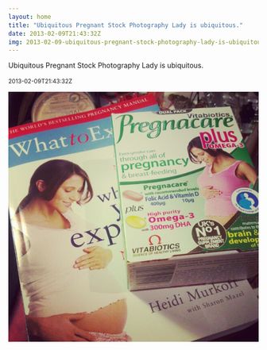 ```yaml
---
layout: home
title: "Ubiquitous Pregnant Stock Photography Lady is ubiquitous."
date: 2013-02-09T21:43:32Z
img: 2013-02-09-ubiquitous-pregnant-stock-photography-lady-is-ubiquitous-.jpg
---
```


Ubiquitous Pregnant Stock Photography Lady is ubiquitous.

<small>2013-02-09T21:43:32Z</small>

![Ubiquitous Pregnant Stock Photography Lady is ubiquitous.](2013-02-09-ubiquitous-pregnant-stock-photography-lady-is-ubiquitous-.jpg)
